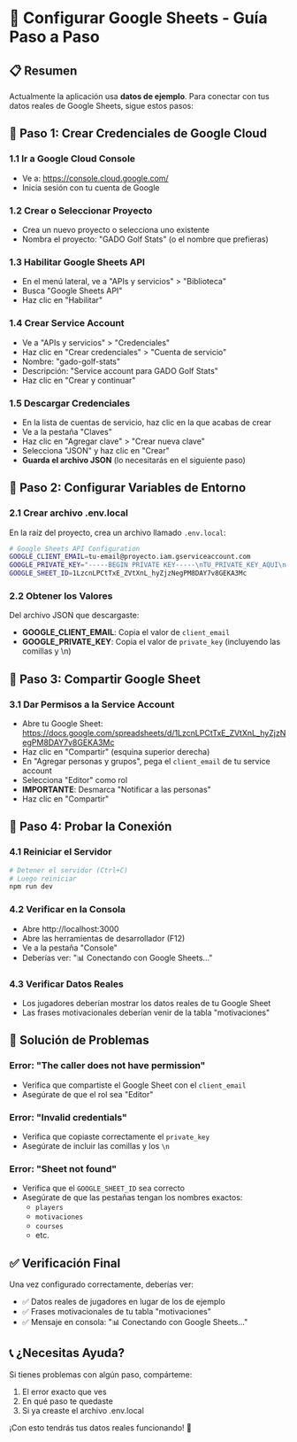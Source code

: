 # 🔗 Configurar Google Sheets - Guía Paso a Paso

## 📋 **Resumen**
Actualmente la aplicación usa **datos de ejemplo**. Para conectar con tus datos reales de Google Sheets, sigue estos pasos:

## 🚀 **Paso 1: Crear Credenciales de Google Cloud**

### 1.1 Ir a Google Cloud Console
- Ve a: https://console.cloud.google.com/
- Inicia sesión con tu cuenta de Google

### 1.2 Crear o Seleccionar Proyecto
- Crea un nuevo proyecto o selecciona uno existente
- Nombra el proyecto: "GADO Golf Stats" (o el nombre que prefieras)

### 1.3 Habilitar Google Sheets API
- En el menú lateral, ve a "APIs y servicios" > "Biblioteca"
- Busca "Google Sheets API"
- Haz clic en "Habilitar"

### 1.4 Crear Service Account
- Ve a "APIs y servicios" > "Credenciales"
- Haz clic en "Crear credenciales" > "Cuenta de servicio"
- Nombre: "gado-golf-stats"
- Descripción: "Service account para GADO Golf Stats"
- Haz clic en "Crear y continuar"

### 1.5 Descargar Credenciales
- En la lista de cuentas de servicio, haz clic en la que acabas de crear
- Ve a la pestaña "Claves"
- Haz clic en "Agregar clave" > "Crear nueva clave"
- Selecciona "JSON" y haz clic en "Crear"
- **Guarda el archivo JSON** (lo necesitarás en el siguiente paso)

## 🔑 **Paso 2: Configurar Variables de Entorno**

### 2.1 Crear archivo .env.local
En la raíz del proyecto, crea un archivo llamado `.env.local`:

```bash
# Google Sheets API Configuration
GOOGLE_CLIENT_EMAIL=tu-email@proyecto.iam.gserviceaccount.com
GOOGLE_PRIVATE_KEY="-----BEGIN PRIVATE KEY-----\nTU_PRIVATE_KEY_AQUI\n-----END PRIVATE KEY-----\n"
GOOGLE_SHEET_ID=1LzcnLPCtTxE_ZVtXnL_hyZjzNegPM8DAY7v8GEKA3Mc
```

### 2.2 Obtener los Valores
Del archivo JSON que descargaste:
- **GOOGLE_CLIENT_EMAIL**: Copia el valor de `client_email`
- **GOOGLE_PRIVATE_KEY**: Copia el valor de `private_key` (incluyendo las comillas y \n)

## 🔐 **Paso 3: Compartir Google Sheet**

### 3.1 Dar Permisos a la Service Account
- Abre tu Google Sheet: https://docs.google.com/spreadsheets/d/1LzcnLPCtTxE_ZVtXnL_hyZjzNegPM8DAY7v8GEKA3Mc
- Haz clic en "Compartir" (esquina superior derecha)
- En "Agregar personas y grupos", pega el `client_email` de tu service account
- Selecciona "Editor" como rol
- **IMPORTANTE**: Desmarca "Notificar a las personas"
- Haz clic en "Compartir"

## 🧪 **Paso 4: Probar la Conexión**

### 4.1 Reiniciar el Servidor
```bash
# Detener el servidor (Ctrl+C)
# Luego reiniciar
npm run dev
```

### 4.2 Verificar en la Consola
- Abre http://localhost:3000
- Abre las herramientas de desarrollador (F12)
- Ve a la pestaña "Console"
- Deberías ver: "📊 Conectando con Google Sheets..."

### 4.3 Verificar Datos Reales
- Los jugadores deberían mostrar los datos reales de tu Google Sheet
- Las frases motivacionales deberían venir de la tabla "motivaciones"

## 🐛 **Solución de Problemas**

### Error: "The caller does not have permission"
- Verifica que compartiste el Google Sheet con el `client_email`
- Asegúrate de que el rol sea "Editor"

### Error: "Invalid credentials"
- Verifica que copiaste correctamente el `private_key`
- Asegúrate de incluir las comillas y los `\n`

### Error: "Sheet not found"
- Verifica que el `GOOGLE_SHEET_ID` sea correcto
- Asegúrate de que las pestañas tengan los nombres exactos:
  - `players`
  - `motivaciones`
  - `courses`
  - etc.

## ✅ **Verificación Final**

Una vez configurado correctamente, deberías ver:
- ✅ Datos reales de jugadores en lugar de los de ejemplo
- ✅ Frases motivacionales de tu tabla "motivaciones"
- ✅ Mensaje en consola: "📊 Conectando con Google Sheets..."

## 📞 **¿Necesitas Ayuda?**

Si tienes problemas con algún paso, compárteme:
1. El error exacto que ves
2. En qué paso te quedaste
3. Si ya creaste el archivo .env.local

¡Con esto tendrás tus datos reales funcionando! 🎉

